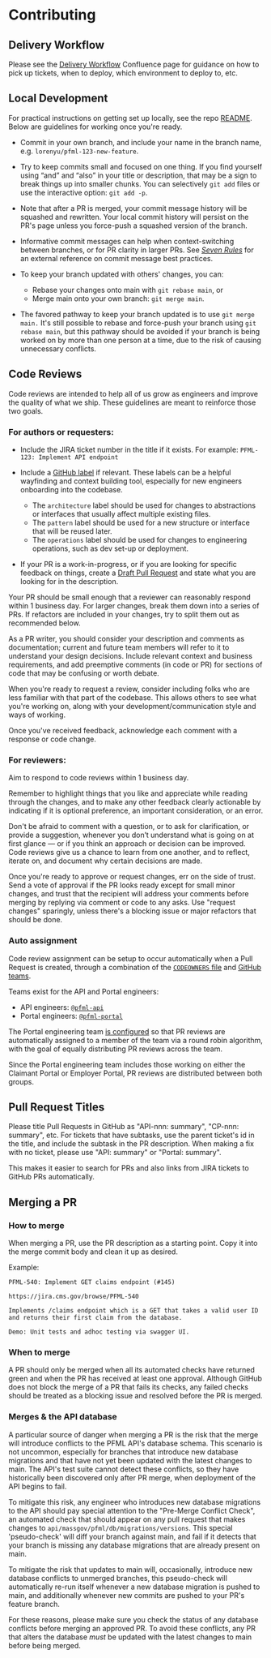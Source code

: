 # Contributing

## Delivery Workflow

Please see the [Delivery Workflow](https://lwd.atlassian.net/wiki/spaces/DD/pages/306577409/Delivery+Workflow)
Confluence page for guidance on how to pick up tickets, when to deploy, which environment to deploy to, etc.

## Local Development

For practical instructions on getting set up locally, see the repo [README](../README.md).
Below are guidelines for working once you're ready.

- Commit in your own branch, and include your name in the branch name, e.g. `lorenyu/pfml-123-new-feature`.

- Try to keep commits small and focused on one thing.
If you find yourself using “and” and “also” in your title or description,
that may be a sign to break things up into smaller chunks.
You can selectively `git add` files or use the interactive option: `git add -p`.

- Note that after a PR is merged, your commit message history will be squashed and rewritten.
Your local commit history will persist on the PR's page unless you force-push a squashed version of the branch.

- Informative commit messages can help when context-switching between branches, or for PR clarity in larger PRs.
See _[Seven Rules](https://chris.beams.io/posts/git-commit/#seven-rules)_ for an external reference on commit message best practices.

- To keep your branch updated with others' changes, you can:
  - Rebase your changes onto main with `git rebase main`, or
  - Merge main onto your own branch: `git merge main`.
  
- The favored pathway to keep your branch updated is to use `git merge main.`
It's still possible to rebase and force-push your branch using `git rebase main`, but this pathway should be avoided
if your branch is being worked on by more than one person at a time, due to the risk of causing unnecessary conflicts.

## Code Reviews

Code reviews are intended to help all of us grow as engineers and improve the quality of what we ship.
These guidelines are meant to reinforce those two goals.

### For authors or requesters:

- Include the JIRA ticket number in the title if it exists. For example: `PFML-123: Implement API endpoint`

- Include a [GitHub label](https://github.com/EOLWD/pfml/labels) if relevant.
These labels can be a helpful wayfinding and context building tool, especially for new engineers onboarding into the codebase.
  - The `architecture` label should be used for changes to abstractions or interfaces that usually affect multiple existing files.
  - The `pattern` label should be used for a new structure or interface that will be reused later.
  - The `operations` label should be used for changes to engineering operations, such as dev set-up or deployment.

- If your PR is a work-in-progress, or if you are looking for specific feedback on things,
create a [Draft Pull Request](https://help.github.com/en/github/collaborating-with-issues-and-pull-requests/about-pull-requests#draft-pull-requests)
and state what you are looking for in the description.

Your PR should be small enough that a reviewer can reasonably respond within 1 business day.
For larger changes, break them down into a series of PRs.
If refactors are included in your changes, try to split them out as recommended below.

As a PR writer, you should consider your description and comments as documentation;
current and future team members will refer to it to understand your design decisions.
Include relevant context and business requirements, and add preemptive comments (in code or PR)
for sections of code that may be confusing or worth debate.

When you're ready to request a review, consider including folks who are less familiar with that part of the codebase.
This allows others to see what you're working on, along with your development/communication style and ways of working.

Once you've received feedback, acknowledge each comment with a response or code change.

### For reviewers:

Aim to respond to code reviews within 1 business day.

Remember to highlight things that you like and appreciate while reading through the changes,
and to make any other feedback clearly actionable by indicating if it is optional preference, an important consideration, or an error.

Don't be afraid to comment with a question, or to ask for clarification, or provide a suggestion,
whenever you don’t understand what is going on at first glance — or if you think an approach or decision can be improved.
Code reviews give us a chance to learn from one another, and to reflect, iterate on, and document why certain decisions are made.

Once you're ready to approve or request changes, err on the side of trust.
Send a vote of approval if the PR looks ready except for small minor changes,
and trust that the recipient will address your comments before merging by replying via comment or code to any asks.
Use "request changes" sparingly, unless there's a blocking issue or major refactors that should be done.

### Auto assignment

Code review assignment can be setup to occur automatically when a Pull Request is created,
through a combination of the [`CODEOWNERS` file](../.github/CODEOWNERS)
and [GitHub teams](https://help.github.com/en/github/setting-up-and-managing-organizations-and-teams/organizing-members-into-teams).

Teams exist for the API and Portal engineers:

- API engineers: [`@pfml-api`](https://github.com/orgs/EOLWD/teams/pfml-api)
- Portal engineers: [`@pfml-portal`](https://github.com/orgs/EOLWD/teams/pfml-portal)

The Portal engineering team [is configured](https://github.com/orgs/EOLWD/teams/pfml-portal/edit/review_assignment)
so that PR reviews are automatically assigned to a member of the team via a round robin algorithm,
with the goal of equally distributing PR reviews across the team.

Since the Portal engineering team includes those working on either the Claimant Portal or Employer Portal, PR reviews are distributed between both groups. 

## Pull Request Titles

Please title Pull Requests in GitHub as "API-nnn: summary", "CP-nnn: summary", etc. For tickets that have subtasks, use the parent ticket's id in the title, and include the subtask in the PR description.
When making a fix with no ticket, please use "API: summary" or "Portal: summary".

This makes it easier to search for PRs and also links from JIRA tickets to GitHub PRs automatically.

## Merging a PR

### How to merge

When merging a PR, use the PR description as a starting point. Copy it into the merge commit body and clean it up as desired.

Example:

    PFML-540: Implement GET claims endpoint (#145)

    https://jira.cms.gov/browse/PFML-540

    Implements /claims endpoint which is a GET that takes a valid user ID and returns their first claim from the database.

    Demo: Unit tests and adhoc testing via swagger UI.

### When to merge

A PR should only be merged when all its automated checks have returned green
and when the PR has received at least one approval.
Although GitHub does not block the merge of a PR that fails its checks, any failed checks
should be treated as a blocking issue and resolved before the PR is merged.

### Merges & the API database

A particular source of danger when merging a PR is the risk that the merge will introduce conflicts
to the PFML API's database schema. This scenario is not uncommon, especially for branches that
introduce new database migrations and that have not yet been updated with the latest changes to main.
The API's test suite cannot detect these conflicts, so they have historically been discovered
only after PR merge, when deployment of the API begins to fail.

To mitigate this risk, any engineer who introduces new database migrations to the API should pay special attention to the
"Pre-Merge Conflict Check", an automated check that should appear on any pull request that makes changes to `api/massgov/pfml/db/migrations/versions`.
This special 'pseudo-check' will diff your branch against main, and fail if it detects that your branch is missing any
database migrations that are already present on main.

To mitigate the risk that updates to main will, occasionally, introduce new database conflicts to unmerged branches,
this pseudo-check will automatically re-run itself whenever a new database migration is pushed to main,
and additionally whenever new commits are pushed to your PR's feature branch.

For these reasons, please make sure you check the status of any database conflicts before merging an approved PR.
To avoid these conflicts, any PR that alters the database _must_ be updated with the latest changes to main before being merged.

